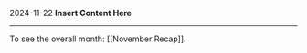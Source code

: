2024-11-22
__Insert Content Here__
_______________________
To see the overall month: [[November Recap]].